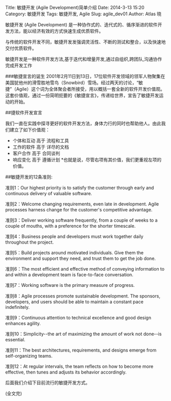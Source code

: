 Title: 敏捷开发 (Agile Development)简单介绍
Date: 2014-3-13 15:20
Category: 敏捷开发
Tags: 敏捷开发, Agile
Slug: agile_dev01
Author: Atlas 晓


敏捷开发 (Agile Development) 是一种协作式的、迭代式的、循序渐进的软件开发方法，能以经济有效的方式快速生成优质软件。 

与传统的软件开发不同，敏捷开发发强调灵活性、不断的测试和整合，以及快速地交付优质软件。 

敏捷开发是一种软件开发方法,基于迭代和增量开发,通过自组织,跨团队,沟通协作完成开发工作

###敏捷宣言的诞生
2001年2月11日到13日，17位软件开发领域的领军人物聚集在美国犹他州的滑雪胜地雪鸟（Snowbird）雪场。经过两天的讨论，“敏捷”（Agile）这个词为全体聚会者所接受，用以概括一套全新的软件开发价值观。这套价值观，通过一份简明扼要的《敏捷宣言》，传递给世界，宣告了敏捷开发运动的开始。

##捷软件开发宣言 

我们一直在实践中探寻更好的软件开发方法，身体力行的同时也帮助他人。由此我们建立了如下价值观：

* 个体和互动 高于 流程和工具
* 工作的软件 高于 详尽的文档
* 客户合作 高于 合同谈判
* 响应变化 高于 遵循计划
*也就是说，尽管右项有其价值，我们更重视左项的价值。

##敏捷开发的12条准则: 

准则1：Our highest priority is to satisfy the customer through early and continuous delivery of valuable software.
 
准则2：Welcome changing requirements, even late in development. Agile processes harness change for the customer's competitive advantage. 

准则3：Deliver working software frequently, from a couple of weeks to a couple of mouths, with a preference for the shorter timescale. 

准则4：Business people and developers must work together daily throughout the project. 

准则5：Build projects around motivated individuals. Give them the environment and support they need, and  trust them to get the job done. 
 
准则6：The most efficient and effective method of conveying information to and within a development team is face-to-face conversation. 

准则7：Working software is the primary measure of progress. 

准则8：Agile processes promote sustainable development. The sponsors, developers, and users should be able to maintain a constant pace indefinitely. 

准则9：Continuous attention to technical excellence and good design enhances agility. 

准则10：Simplicity--the art of maximizing the amount of work not done--is essential. 

准则11：The best architectures, requirements, and designs emerge from self-organizing teams.  

准则12：At regular intervals, the team reflects on how to become more effective, then tunes and adjusts its behavior accordingly.  

后面我们介绍下目前流行的敏捷开发方式。

(全文完)